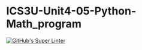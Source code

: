 # ICS3U-Unit4-05-Python-Math_program

[![GitHub's Super Linter](https://github.com/Igor-Zhelezniak-1/ICS3U-Unit4-05-Python-Math_program/workflows/GitHub's%20Super%20Linter/badge.svg)](https://github.com/Igor-Zhelezniak-1/ICS3U-Unit4-05-Python-Math_program/actions)
